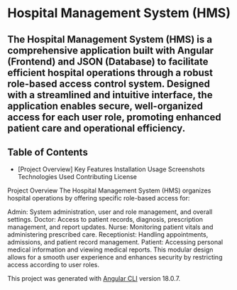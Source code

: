 # Hospital Management System (HMS)

The **Hospital Management System (HMS)** is a comprehensive application built with **Angular** (Frontend) and **JSON** (Database) to facilitate efficient hospital operations through a robust role-based access control system. Designed with a streamlined and intuitive interface, the application enables secure, well-organized access for each user role, promoting enhanced patient care and operational efficiency.
--------------------------------------------------------------


## Table of Contents
- [Project Overview]
Key Features
Installation
Usage
Screenshots
Technologies Used
Contributing
License


Project Overview
The Hospital Management System (HMS) organizes hospital operations by offering specific role-based access for:

Admin: System administration, user and role management, and overall settings.
Doctor: Access to patient records, diagnosis, prescription management, and report updates.
Nurse: Monitoring patient vitals and administering prescribed care.
Receptionist: Handling appointments, admissions, and patient record management.
Patient: Accessing personal medical information and viewing medical reports.
This modular design allows for a smooth user experience and enhances security by restricting access according to user roles.



This project was generated with [Angular CLI](https://github.com/angular/angular-cli) version 18.0.7.
